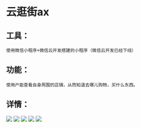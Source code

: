 # 云逛街ax

## 工具：
    使用微信小程序+微信云开发搭建的小程序（微信云开发已经下线）

## 功能：
    使用户能查看自身周围的店铺，从而知道去哪儿购物，买什么东西。

## 详情：
 

![](https://raw.githubusercontent.com/sheperdmoon/Wechat_miniprogram_cloud_street_ax/main/images/map1.PNG)
![](https://raw.githubusercontent.com/sheperdmoon/Wechat_miniprogram_cloud_street_ax/main/images/map2.PNG)
![](https://raw.githubusercontent.com/sheperdmoon/Wechat_miniprogram_cloud_street_ax/main/images/map4.PNG)
![](https://raw.githubusercontent.com/sheperdmoon/Wechat_miniprogram_cloud_street_ax/main/images/整理店铺.PNG)
![](https://raw.githubusercontent.com/sheperdmoon/Wechat_miniprogram_cloud_street_ax/main/images/捕获.PNG)


  